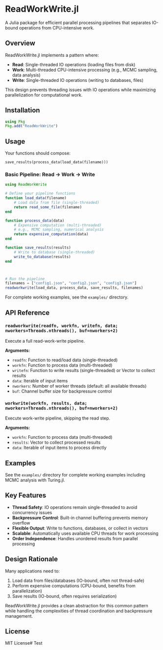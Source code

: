 # ReadWorkWrite.jl

A Julia package for efficient parallel processing pipelines that separates IO-bound operations from CPU-intensive work.

## Overview

ReadWorkWrite.jl implements a pattern where:
- **Read**: Single-threaded IO operations (loading files from disk)
- **Work**: Multi-threaded CPU-intensive processing (e.g., MCMC sampling, data analysis)
- **Write**: Single-threaded IO operations (writing to databases, files)

This design prevents threading issues with IO operations while maximizing parallelization for computational work.

## Installation

```julia
using Pkg
Pkg.add("ReadWorkWrite")
```

## Usage

Your functions should compose:

`save_results(process_data(load_data(filename)))`


### Basic Pipeline: Read → Work → Write

```julia
using ReadWorkWrite

# Define your pipeline functions
function load_data(filename)
    # Load data from file (single-threaded)
    return read_some_file(filename)
end

function process_data(data)
    # Expensive computation (multi-threaded)
    # e.g., MCMC sampling, numerical analysis
    return expensive_computation(data)
end

function save_results(results)
    # Write to database (single-threaded)
    write_to_database(results)
end



# Run the pipeline
filenames = ["config1.json", "config2.json", "config3.json"]
readworkwrite(load_data, process_data, save_results, filenames)
```

For complete working examples, see the `examples/` directory.

## API Reference

### `readworkwrite(readfn, workfn, writefn, data; nworkers=Threads.nthreads(), buf=nworkers+2)`

Execute a full read-work-write pipeline.

**Arguments:**
- `readfn`: Function to read/load data (single-threaded)
- `workfn`: Function to process data (multi-threaded)
- `writefn`: Function to write results (single-threaded) or Vector to collect results
- `data`: Iterable of input items
- `nworkers`: Number of worker threads (default: all available threads)
- `buf`: Channel buffer size for backpressure control

### `workwrite(workfn, results, data; nworkers=Threads.nthreads(), buf=nworkers+2)`

Execute work-write pipeline, skipping the read step.

**Arguments:**
- `workfn`: Function to process data (multi-threaded)
- `results`: Vector to collect processed results
- `data`: Iterable of input items to process directly

## Examples

See the `examples/` directory for complete working examples including MCMC analysis with Turing.jl.

## Key Features

- **Thread Safety**: IO operations remain single-threaded to avoid concurrency issues
- **Backpressure Control**: Built-in channel buffering prevents memory overflow
- **Flexible Output**: Write to functions, databases, or collect in vectors
- **Scalable**: Automatically uses available CPU threads for work processing
- **Order Independence**: Handles unordered results from parallel processing

## Design Rationale

Many applications need to:
1. Load data from files/databases (IO-bound, often not thread-safe)
2. Perform expensive computations (CPU-bound, benefits from parallelization)
3. Save results (IO-bound, often requires serialization)

ReadWorkWrite.jl provides a clean abstraction for this common pattern while handling the complexities of thread coordination and backpressure management.

## License

MIT License# Test
